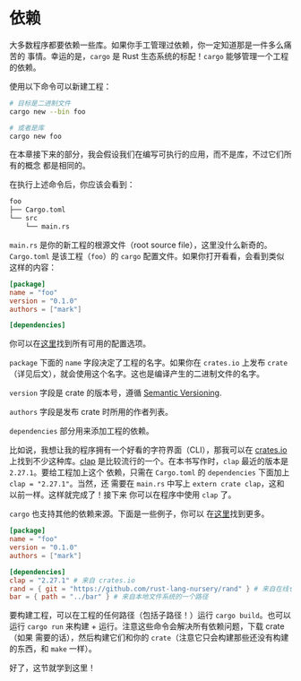 # 依赖

大多数程序都要依赖一些库。如果你手工管理过依赖，你一定知道那是一件多么痛苦的
事情。幸运的是，`cargo` 是 Rust 生态系统的标配！`cargo` 能够管理一个工程的依赖。

使用以下命令可以新建工程：

```sh
# 目标是二进制文件
cargo new --bin foo

# 或者是库
cargo new foo
```

在本章接下来的部分，我会假设我们在编写可执行的应用，而不是库，不过它们所有的概念
都是相同的。

在执行上述命令后，你应该会看到：

```txt
foo
├── Cargo.toml
└── src
    └── main.rs
```

`main.rs` 是你的新工程的根源文件（root source file），这里没什么新奇的。`Cargo.toml`
 是该工程（`foo`）的 `cargo` 配置文件。如果你打开看看，会看到类似这样的内容：

```toml
[package]
name = "foo"
version = "0.1.0"
authors = ["mark"]

[dependencies]
```

你可以在[这里](http://doc.crates.io/manifest.html)找到所有可用的配置选项。

`package` 下面的 `name` 字段决定了工程的名字。如果你在 `crates.io` 上发布
 `crate`（详见后文），就会使用这个名字。这也是编译产生的二进制文件的名字。

`version` 字段是 crate 的版本号，遵循 [Semantic Versioning](http://semver.org/).

`authors` 字段是发布 crate 时所用的作者列表。

`dependencies` 部分用来添加工程的依赖。

比如说，我想让我的程序拥有一个好看的字符界面（CLI），那我可以在
 [crates.io](https://crates.io) 上找到不少这种库。[clap](https://crates.io/crates/clap)
 是比较流行的一个。在本书写作时，`clap` 最近的版本是 `2.27.1`。要给工程加上这个
依赖，只需在 `Cargo.toml` 的 `dependencies` 下面加上 `clap = "2.27.1"`。当然，还
需要在 `main.rs` 中写上 `extern crate clap`，这和以前一样。这样就完成了！接下来
你可以在程序中使用 `clap` 了。

`cargo` 也支持其他的依赖来源。下面是一些例子，你可以
在[这里](http://doc.crates.io/specifying-dependencies.html)找到更多。


```toml
[package]
name = "foo"
version = "0.1.0"
authors = ["mark"]

[dependencies]
clap = "2.27.1" # 来自 crates.io
rand = { git = "https://github.com/rust-lang-nursery/rand" } # 来自在线仓库
bar = { path = "../bar" } # 来自本地文件系统的一个路径
```

要构建工程，可以在工程的任何路径（包括子路径！）运行 `cargo build`。也可以运行
 `cargo run` 来构建 + 运行。注意这些命令会解决所有依赖问题，下载 crate（如果
需要的话），然后构建它们和你的 `crate`（注意它只会构建那些还没有构建的东西，和
 `make` 一样）。
 
好了，这节就学到这里！
